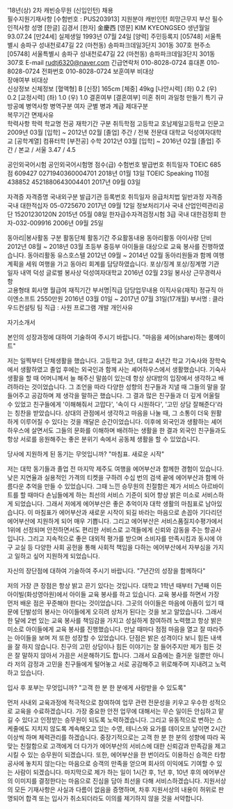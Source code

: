 '18년(상) 2차 캐빈승무원 (신입인턴) 채용	
필수지원기재사항	[수험번호 : PUS203913]
지원분야	캐빈인턴	희망근무지	부산
필수인적사항
성명	[한글] 김경서   [한자] 金慶西   [영문] KIM KYEONGSEO
생년월일	93.07.24  [만24세]	실제생일	1993년 07월 24일  [양력]
주민등록지	[05748] 서울특별시 송파구 성내천로47길 22 (마천동) 송파파크데일3단지 301동 307호
현주소	[05748] 서울특별시 송파구 성내천로47길 22 (마천동) 송파파크데일3단지 301동 307호
E-mail	rudtj6320@naver.com	긴급연락처	010-8028-0724
휴대폰	010-8028-0724	전화번호	010-8028-0724
보훈여부	비대상  
장애여부	비대상  
신상정보
신체정보	[혈액형] B    [신장] 165cm    [체중] 49kg    [나안시력] (좌) 0.2 (우) 0.2   [교정시력] (좌) 1.0 (우) 1.0
결혼여부	[결혼여부] 미혼
취미	과일청 만들기	특기	규방공예
병역사항
병역구분	여자	군별		병과		계급		제대구분	
복무기간		면제사유	
학력사항
학력	학교명	전공	재학기간	구분	취득학점
고등학교	호남제일고등학교	인문고	2009년 03월 [입학] ~
2012년 02월 [졸업]	주간 / 전북	
전문대	
대학교	덕성여자대학교 
[공학계열]	컴퓨터학 
[부전공] 수학	2012년 03월 [입학] ~
2016년 02월 [졸업]	주간 / 본교 / 서울	3.47 / 4.5

공인외국어시험
공인외국어시험명	점수(급)	수험번호	발급번호	취득일자
TOEIC	685점	609427	0271940360004701	2018년 01월 13일
TOEIC Speaking	110점	438852	4521880643004401	2017년 09월 03일

자격증
자격증명	국내외구분	발급기관	등록번호	취득일자
응급처치법 일반과정 자격증	국내	대한적십자	05-0725670	2017년 09월 12일
정보처리기사	국내	산업인력관리공단	15201230120N	2015년 05월 08일
한자급수자격검정시험 3급	국내	대한검정회	한자-032-009916	2006년 09월 25일

동아리|봉사활동
구분	활동단체	활동기간	주요활동내용
동아리활동	아이사랑 단비	2012년 08월 ~ 2018년 03월	초등부 중등부 아이들을 대상으로 교육 봉사를 진행하였습니다.
동아리활동	유스호스텔	2012년 09월 ~ 2014년 02월	동아리원들과 함께 여행 계획을 세워 여행을 가고 동아리 회계를 담당하였습니다.
포상/징계
포상/징계명	기관	일자	내역
덕성 글로벌 봉사상	덕성여자대학교	2016년 02월 23일	봉사상
근무경력사항		
고용형태	회사명	월급여	재직기간	부서명|직급	담당업무내용	이직사유(재직)
정규직	아이엔소프트	2550만원	2016년 03월 01일 ~
2017년 07월 31일(17개월)	부서명 : 클라우드컨설팅 팀
직급 : 사원	프로그램 개발	개인사유


자기소개서

본인의 성장과정에 대하여 기술하여 주시기 바랍니다.
"마음을 셰어(share)하는 룸메이트"

저는 일찍부터 단체생활을 했습니다. 고등학교 3년, 대학교 4년간 학교 기숙사와 장학숙에서 생활하였고 졸업 후에는 외국인과 함께 사는 셰어하우스에서 생활했습니다. 
기숙사 생활을 할 때 어머니께서 늘 해주신 말씀이 있는데 항상 상대방의 입장에서 생각하고 배려하라는 것이었습니다. 그 조언을 따라 다양한 성향의 친구들과 지낼 때 그들의 말을 잘 들어주고 공감하며 제 생각을 말하곤 했습니다. 그 결과 많은 친구들과 더 깊게 어울릴 수 있었고 친구들에게 '이해해줘서 고맙다', '속이 다 시원하다', '고민 상담 잘해준다'라는 칭찬을 받았습니다. 
상대의 관점에서 생각하고 마음을 나눌 때, 그 소통이 더욱 원활하게 이루어질 수 있다는 것을 깨달은 순간이었습니다. 이후에 외국인과 생활하는 셰어하우스에 살면서도 그들의 문화를 이해하며 배려하는 생활을 한 결과 외국인 친구들과도 항상 서로를 응원해주는 좋은 분위기 속에서 공동체 생활을 할 수 있었습니다.

당사에 지원하게 된 동기는 무엇입니까?
"마침표. 새로운 시작"

저는 대학 동기들과 졸업 전 마지막 제주도 여행을 에어부산과 함께한 경험이 있습니다. 낮은 지연율과 실용적인 가격의 티켓을 구하려 수십 번의 검색 끝에 에어부산과 함께 아름다운 추억을 만들 수 있었습니다. 그때 느낀 승무원의 친절함은 제가 서비스 아르바이트를 할 때마다 손님들에게 하는 최선의 서비스 기준이 되어 항상 밝은 미소로 서비스하게 되었습니다. 그래서 저에게 에어부산은 좋은 추억이자 대학 생활의 마침표로 남아있습니다. 이 마침표가 에어부산과 새로운 시작이 되길 바라는 마음으로 손꼽아 기다리던 에어부산에 지원하게 되어 매우 기쁩니다.
그리고 에어부산은 서비스품질지수평가에서 1위에 선정되며 안전하면서도 편리한 서비스로 고객들에게 신뢰와 감동을 주는 항공사입니다. 그리고 지속적으로 좋은 대외적 평가를 받으며 소비자를 만족시킴과 동시에 야구 교실 등 다양한 사회 공헌을 통해 사회적 책임을 다하는 에어부산에서 자부심을 가지고 일하고 싶어 지원하게 되었습니다.

자신의 장단점에 대하여 기술하여 주시기 바랍니다.
"7년간의 성장을 함께하다"

저의 가장 큰 장점은 항상 밝고 끈기 있다는 것입니다. 대학교 1학년 때부터 7년째 이든아이빌(화성영아원)에서 아이들 교육 봉사를 하고 있습니다. 교육 봉사를 하면서 가장 먼저 배운 점은 꾸준해야 한다는 것이었습니다. 그곳의 아이들은 마음에 아픔이 있기 때문에 단발성의 봉사는 아이들에게 오히려 상처가 된다는 것을 보고 알았습니다. 그래서 한 달에 2번 있는 교육 봉사를 책임감을 가지고 성실하게 참여하려 노력했고 항상 밝은 미소로 아이들에게 교육 봉사를 진행했습니다. 만날 때마다 점점 마음을 열고 잘 따라주는 아이들을 보며 저 또한 성장할 수 있었습니다.
단점은 밝은 성격이다 보니 힘든 내색을 잘 하지 않습니다. 친구의 고민 상담이나 힘든 이야기는 잘 들어주지만 제가 힘든 것은 잘 말하지 않아서 가끔은 서운해하기도 합니다. 그래서 요즘에는 즐거운 일뿐만 아니라 저의 감정과 고민을 친구들에게 털어놓고 서로 공감해주고 위로해주며 지내려고 노력하고 있습니다.

입사 후 포부는 무엇입니까?
"고객 한 분 한 분에게 사랑받을 수 있도록"

먼저 사내외 교육과정에 적극적으로 참여하여 업무 관련 전문성을 키우고 우수한 성적으로 교육을 수료하겠습니다. 가장 중요한 안전 업무에 대해서는 무슨 일이든 안심하고 맡길 수 있다고 인정받는 승무원이 되도록 노력하겠습니다. 그리고 유동적으로 변하는 스케줄에도 지치지 않도록 계속해오고 있는 수영, 테니스와 요가를 데이오프 날이면 2시간 이상씩 하며 체력관리를 하겠습니다.
중장기적으로는 고객 한 분 한 분의 성향에 따라 꼭 맞는 친절함으로 고객에게 더 다가가 에어부산의 서비스에 대한 신뢰감과 만족감을 제고시킬 수 있는 승무원이 되겠습니다. 또한, 에어부산을 한 번이라도 이용하신 승객은 타항공사에 놓치지 않는다는 마음으로 승객의 만족을 얻으며 회사의 이익에도 기여할 수 있는 사람이 되겠습니다.
마지막으로 제가 하는 일이 1시간 후, 1년 후, 10년 후의 에어부산의 이미지를 결정한다는 마음으로 진심을 담아 최선을 다해 서비스하겠습니다.
지원서상의 모든 기재사항은 사실과 다름이 없음을 증명하며, 
차후 지원서상의 내용이 허위로 판명되어 합격 또는 입사가 취소되더라도 이의를 제기하지 않을 것을 서약합니다.
